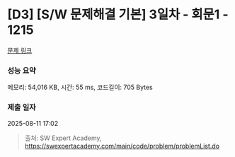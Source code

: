 # [D3] [S/W 문제해결 기본] 3일차 - 회문1 - 1215 

[문제 링크](https://swexpertacademy.com/main/code/problem/problemDetail.do?contestProbId=AV14QpAaAAwCFAYi) 

### 성능 요약

메모리: 54,016 KB, 시간: 55 ms, 코드길이: 705 Bytes

### 제출 일자

2025-08-11 17:02



> 출처: SW Expert Academy, https://swexpertacademy.com/main/code/problem/problemList.do